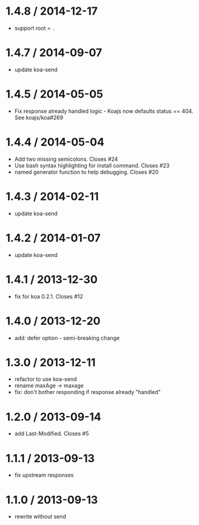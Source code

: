 
1.4.8 / 2014-12-17
==================

 * support root = `.`
 
1.4.7 / 2014-09-07
==================

 * update koa-send

1.4.5 / 2014-05-05
==================

 * Fix response already handled logic - Koajs now defaults status == 404. See  koajs/koa#269

1.4.4 / 2014-05-04
==================

 * Add two missing semicolons. Closes #24
 * Use bash syntax highlighting for install command. Closes #23
 * named generator function to help debugging. Closes #20

1.4.3 / 2014-02-11
==================

 * update koa-send

1.4.2 / 2014-01-07
==================

 * update koa-send

1.4.1 / 2013-12-30
==================

 * fix for koa 0.2.1. Closes #12

1.4.0 / 2013-12-20
==================

 * add: defer option - semi-breaking change

1.3.0 / 2013-12-11
==================

 * refactor to use koa-send
 * rename maxAge -> maxage
 * fix: don't bother responding if response already "handled"

1.2.0 / 2013-09-14
==================

 * add Last-Modified. Closes #5

1.1.1 / 2013-09-13
==================

 * fix upstream responses

1.1.0 / 2013-09-13
==================

 * rewrite without send
